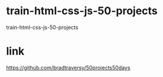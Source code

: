 # train-html-css-js-50-projects

train-html-css-js-50-projects

# link

https://github.com/bradtraversy/50projects50days
